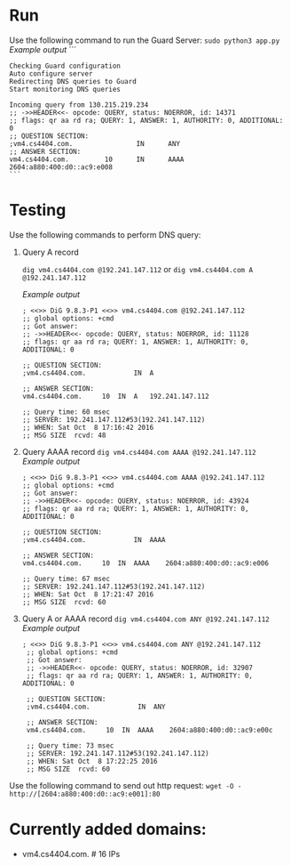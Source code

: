 # Run

Use the following command to run the Guard Server:
    ```sudo python3 app.py```
    *Example output*
    ```
    
    Checking Guard configuration
    Auto configure server
    Redirecting DNS queries to Guard
    Start monitoring DNS queries
    
    Incoming query from 130.215.219.234
    ;; ->>HEADER<<- opcode: QUERY, status: NOERROR, id: 14371
    ;; flags: qr aa rd ra; QUERY: 1, ANSWER: 1, AUTHORITY: 0, ADDITIONAL: 0
    ;; QUESTION SECTION:
    ;vm4.cs4404.com.                IN      ANY
    ;; ANSWER SECTION:
    vm4.cs4404.com.         10      IN      AAAA    2604:a880:400:d0::ac9:e008
    ```

# Testing

Use the following commands to perform DNS query:

1. Query A record

    ```dig vm4.cs4404.com @192.241.147.112```
    or
    ```dig vm4.cs4404.com A @192.241.147.112```

    *Example output*
    ```
    ; <<>> DiG 9.8.3-P1 <<>> vm4.cs4404.com @192.241.147.112
    ;; global options: +cmd
    ;; Got answer:
    ;; ->>HEADER<<- opcode: QUERY, status: NOERROR, id: 11128
    ;; flags: qr aa rd ra; QUERY: 1, ANSWER: 1, AUTHORITY: 0, ADDITIONAL: 0
    
    ;; QUESTION SECTION:
    ;vm4.cs4404.com.			IN	A
    
    ;; ANSWER SECTION:
    vm4.cs4404.com.		10	IN	A	192.241.147.112
    
    ;; Query time: 60 msec
    ;; SERVER: 192.241.147.112#53(192.241.147.112)
    ;; WHEN: Sat Oct  8 17:16:42 2016
    ;; MSG SIZE  rcvd: 48
    ```
2. Query AAAA record
    ```dig vm4.cs4404.com AAAA @192.241.147.112```
    *Example output*
    ```
    ; <<>> DiG 9.8.3-P1 <<>> vm4.cs4404.com AAAA @192.241.147.112
    ;; global options: +cmd
    ;; Got answer:
    ;; ->>HEADER<<- opcode: QUERY, status: NOERROR, id: 43924
    ;; flags: qr aa rd ra; QUERY: 1, ANSWER: 1, AUTHORITY: 0, ADDITIONAL: 0
    
    ;; QUESTION SECTION:
    ;vm4.cs4404.com.			IN	AAAA
    
    ;; ANSWER SECTION:
    vm4.cs4404.com.		10	IN	AAAA	2604:a880:400:d0::ac9:e006
    
    ;; Query time: 67 msec
    ;; SERVER: 192.241.147.112#53(192.241.147.112)
    ;; WHEN: Sat Oct  8 17:21:47 2016
    ;; MSG SIZE  rcvd: 60
    ```
2. Query A or AAAA record
```dig vm4.cs4404.com ANY @192.241.147.112```
   *Example output*
   ```
   ; <<>> DiG 9.8.3-P1 <<>> vm4.cs4404.com ANY @192.241.147.112
    ;; global options: +cmd
    ;; Got answer:
    ;; ->>HEADER<<- opcode: QUERY, status: NOERROR, id: 32907
    ;; flags: qr aa rd ra; QUERY: 1, ANSWER: 1, AUTHORITY: 0, ADDITIONAL: 0
    
    ;; QUESTION SECTION:
    ;vm4.cs4404.com.			IN	ANY
    
    ;; ANSWER SECTION:
    vm4.cs4404.com.		10	IN	AAAA	2604:a880:400:d0::ac9:e00c
    
    ;; Query time: 73 msec
    ;; SERVER: 192.241.147.112#53(192.241.147.112)
    ;; WHEN: Sat Oct  8 17:22:25 2016
    ;; MSG SIZE  rcvd: 60
   ```

Use the following command to send out http request:
```wget -O - http://[2604:a880:400:d0::ac9:e001]:80```

# Currently added domains:
 - vm4.cs4404.com. # 16 IPs